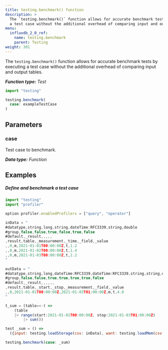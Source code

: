 ```yaml
---
title: testing.benchmark() function
description: >
  The `testing.benchmark()` function allows for accurate benchmark tests by executing
  a test case without the additional overhead of comparing input and output tables.
menu:
  influxdb_2_0_ref:
    name: testing.benchmark
    parent: Testing
weight: 301
---
```


The `testing.benchmark()` function allows for accurate benchmark tests by executing
a test case without the additional overhead of comparing input and output tables.

_**Function type:** Test_  

```js
import "testing"

testing.benchmark(
  case: exampleTestCase
)
```

## Parameters

### case
Test case to benchmark.

_**Data type:** Function_

## Examples

##### Define and benchmark a test case
```js
import "testing"
import "profiler"

option profiler.enabledProfilers = ["query", "operator"]

inData = "
#datatype,string,long,string,dateTime:RFC3339,string,double
#group,false,false,true,false,true,false
#default,_result,,,,,
,result,table,_measurement,_time,_field,_value
,,0,m,2021-01-01T00:00:00Z,t,1.2
,,0,m,2021-01-02T00:00:00Z,t,1.4
,,0,m,2021-01-03T00:00:00Z,t,2.2
"

outData = "
#datatype,string,long,dateTime:RFC3339,dateTime:RFC3339,string,string,double
#group,false,false,true,true,true,true,false
#default,_result,,,,,,
,result,table,_start,_stop,_measurement,_field,_value
,,0,2021-01-01T00:00:00Z,2021-01-03T01:00:00Z,m,t,4.8
"

t_sum = (table=<-) =>
	(table
    |> range(start:2021-01-01T00:00:00Z, stop:2021-01-03T01:00:00Z)
		|> sum())

test _sum = () =>
  ({input: testing.loadStorage(csv: inData), want: testing.loadMem(csv: outData), fn: t_sum})

testing.benchmark(case: _sum)
```
